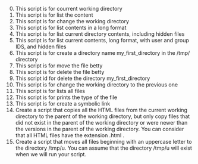 0. This script is for courrent working directory
1. This script is for list the content
2. This script is for change the working directory
3. This script is for list contents in a long format
4. This script is for list current directory contents, including hidden files
5. This script is for list current contents, long format, with user and group IDS, and hidden files
6. This script is for create a directory name my_first_directory in the /tmp/ directory
7. This script is for move the file betty
8. This script is for delete the file betty
9. This script id for delete the directory my_first_directory
10. This script is for change the working directory to the previous one
11. This script is for lists all files
12. This script is for prints the type of the file
13. This script is for create a symbolic link
14. Create a script that copies all the HTML files from the current working directory to the parent of the working directory, but only copy files that did not exist in the parent of the working directory or were newer than the versions in the parent of the working directory. You can consider that all HTML files have the extension .html .
15. Create a script that moves all files beginning with an uppercase letter to the directory /tmp/u.  You can assume that the directory /tmp/u will exist when we will run your script.